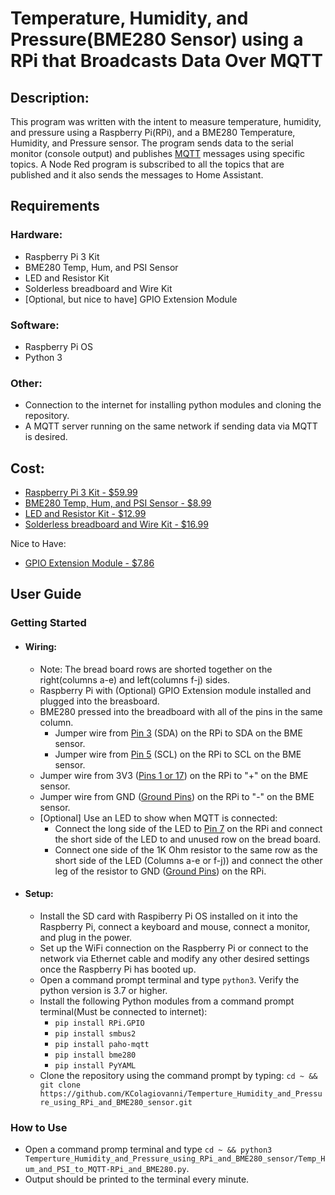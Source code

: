 # Temperature, Humidity, and Pressure(BME280 Sensor) using a RPi that Broadcasts Data Over MQTT

## Description:
This program was written with the intent to measure temperature, humidity, and pressure using a
Raspberry Pi(RPi), and a BME280 Temperature, Humidity, and Pressure sensor. The program sends 
data to the serial monitor (console output) and publishes [MQTT](https://mqtt.org/) messages 
using specific topics. A Node Red program is subscribed to all the topics that are published 
and it also sends the messages to Home Assistant.

## Requirements
### Hardware:
- Raspberry Pi 3 Kit
- BME280 Temp, Hum, and PSI Sensor
- LED and Resistor Kit
- Solderless breadboard and Wire Kit
- [Optional, but nice to have] GPIO Extension Module
   
### Software:
- Raspberry Pi OS
- Python 3

### Other:
- Connection to the internet for installing python modules and cloning the repository.
- A MQTT server running on the same network if sending data via MQTT is desired.

## Cost:
- [Raspberry Pi 3 Kit - $59.99](https://vilros.com/products/raspberry-pi-3-complete-starter-kit-clear-case)
- [BME280 Temp, Hum, and PSI Sensor - $8.99](https://www.amazon.com/HiLetgo-Atmospheric-Pressure-Temperature-Humidity/dp/B01N47LZ4P/ref=sr_1_4?crid=1E5WDNIF8YHQE&dib=eyJ2IjoiMSJ9.Alw1tIQnhX14R2JLX8aHhSBi0amC4H9hjB5vSoW7KUgPFC8hqxw3vfTED9-XxGFMRZIOwo5ixUDrIobOd-4Z8NNdsCqj23nuWrlxkfBDoIqvCEIeF_OIgFj9_ydL1TARUQFZQDdXxjR0p9wIbiX9auXzN_eWWScBfDOQs5rDCS-R6FvrHYT5jDBXWES_ZuuNlpp6HM2fN2t9LF_SF6-DYt0Atxm2Zx1B0S4bIQ900vX9tl1DXl_2TZ-L_QVgGBYHGSbDo01KXedpTs1o8Zi_dAJNfIctBY7Zz9zH3zOxEkg.xQK4ZLBuFycCxoK32Yee1UsMiciTACtBbPBETJ3FFHQ&dib_tag=se&keywords=bme280&qid=1723442903&s=hi&sprefix=bme280%2Ctools%2C153&sr=1-4)
- [LED and Resistor Kit - $12.99](https://www.amazon.com/WayinTop-Resistor-Assortment-Respberry-Resistors/dp/B07YWNHZHS/ref=asc_df_B07YWNHZHS/?tag=hyprod-20&linkCode=df0&hvadid=692875362841&hvpos=&hvnetw=g&hvrand=16208490164150483244&hvpone=&hvptwo=&hvqmt=&hvdev=c&hvdvcmdl=&hvlocint=&hvlocphy=9032188&hvtargid=pla-2281435178098&psc=1&mcid=6b20f53b2690311fb884331ab0bbb2b7&hvocijid=16208490164150483244-B07YWNHZHS-&hvexpln=73&gad_source=1)
- [Solderless breadboard and Wire Kit - $16.99](https://www.amazon.com/Breadboard-Jumper-Solderless-Breadboards-Tweezer/dp/B0BNH7LYH3/ref=sr_1_6?crid=3OGVIA5SKNTRJ&dib=eyJ2IjoiMSJ9.NxnfqScIfD6CLdSD3tNGHm0gFDyRkgXWVupXNNPNt7lYG2EIFeMcHNbu6rEaiUiJEHglUUFLqzj2hv2pE2KKczhIp49MDkopJHO1APLRzVN5O0qL6c5qWQQkByYMCQNlF7kd_ENgGVge4JlGZJ1K7379eo9KjGzd4pwPckJjxtaj4-650T1gYObJOiufM-jphH1ICN24KcjsO4agQUVskQLv9beqra2_eDEZA2RgxrwIgSnKummxV3OrnLEXomtweBettE7Xpul_OUaWyFkIzmmwoOVV1xq79Vjo8r6nxD0.8g8ZM_AtSW0n-5x9gn6I6NCEurJ7ue88MdNoOTcLssc&dib_tag=se&keywords=breadboard+kit&qid=1723852435&s=industrial&sprefix=breadboar+kit%2Cindustrial%2C139&sr=1-6)

Nice to Have:
- [GPIO Extension Module - $7.86](https://www.amazon.com/Vbestlife-T-Type-Extension-Adapter-Raspberry/dp/B07MX5T3LM/ref=asc_df_B07MX5T3LM/?tag=hyprod-20&linkCode=df0&hvadid=692875362841&hvpos=&hvnetw=g&hvrand=13347301927716202238&hvpone=&hvptwo=&hvqmt=&hvdev=c&hvdvcmdl=&hvlocint=&hvlocphy=9032188&hvtargid=pla-2281435177418&psc=1&mcid=3fcb503d05db325a8edc2295e6df77ce&hvocijid=13347301927716202238-B07MX5T3LM-&hvexpln=73&gad_source=1)

## User Guide
### Getting Started
* #### Wiring:
  * Note: The bread board rows are shorted together on the right(columns a-e) and left(columns f-j) sides.
  * Raspberry Pi with (Optional) GPIO Extension module installed and plugged into the breasboard. 
  * BME280 pressed into the breadboard with all of the pins in the same column.
     * Jumper wire from [Pin 3](https://www.pi4j.com/1.2/pins/model-3b-plus-rev1.html) (SDA) on the RPi to SDA on the BME sensor.
     * Jumper wire from [Pin 5](https://www.pi4j.com/1.2/pins/model-3b-plus-rev1.html) (SCL) on the RPi to SCL on the BME sensor.
  * Jumper wire from 3V3 ([Pins 1 or 17](https://www.pi4j.com/1.2/pins/model-3b-plus-rev1.html)) on the RPi to "+" on the BME sensor.
  * Jumper wire from GND ([Ground Pins](https://www.pi4j.com/1.2/pins/model-3b-plus-rev1.html)) on the RPi to "-" on the BME sensor.
  * [Optional] Use an LED to show when MQTT is connected:
     * Connect the long side of the LED to [Pin 7](https://www.pi4j.com/1.2/pins/model-3b-plus-rev1.html) on the RPi and connect the short side of the LED to and unused row on the bread board.
     * Connect one side of the 1K Ohm resistor to the same row as the short side of the LED (Columns a-e or f-j)) and connect the other leg of the resistor to GND ([Ground Pins](https://www.pi4j.com/1.2/pins/model-3b-plus-rev1.html)) on the RPi.

* #### Setup:
    * Install the SD card with Raspiberry Pi OS installed on it into the Raspberry Pi, connect a keyboard and mouse, connect a monitor, and plug in the power.
     * Set up the WiFi connection on the Raspberry Pi or connect to the network via Ethernet cable and modify any other desired settings once the Raspberry Pi has booted up.
     * Open a command prompt terminal and type `python3`. Verify the python version is 3.7 or higher.
     * Install the following Python modules from a command prompt terminal(Must be connected to internet):
         * `pip install RPi.GPIO`
         * `pip install smbus2`
         * `pip install paho-mqtt`
         * `pip install bme280`
         * `pip install PyYAML`
    * Clone the repository using the command prompt by typing: `cd ~ && git clone https://github.com/KColagiovanni/Temperture_Humidity_and_Pressure_using_RPi_and_BME280_sensor.git`

### How to Use
* Open a command promp terminal and type `cd ~ && python3 Temperture_Humidity_and_Pressure_using_RPi_and_BME280_sensor/Temp_Hum_and_PSI_to_MQTT-RPi_and_BME280.py`.
* Output should be printed to the terminal every minute.
